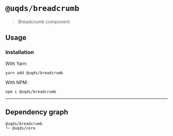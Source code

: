 # `@uqds/breadcrumb`

> Breadcrumb component

## Usage

### Installation

With Yarn:
```shell
yarn add @uqds/breadcrumb
```

With NPM:
```shell
npm i @uqds/breadcrumb
```

---

## Dependency graph

```shell
@uqds/breadcrumb
└─ @uqds/core
```
